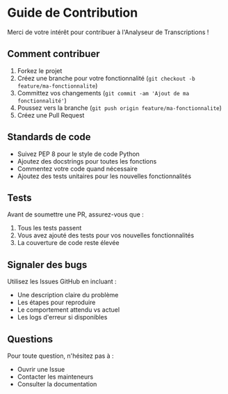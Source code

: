 # Guide de Contribution

Merci de votre intérêt pour contribuer à l'Analyseur de Transcriptions ! 

## Comment contribuer

1. Forkez le projet
2. Créez une branche pour votre fonctionnalité (`git checkout -b feature/ma-fonctionnalite`)
3. Committez vos changements (`git commit -am 'Ajout de ma fonctionnalité'`)
4. Poussez vers la branche (`git push origin feature/ma-fonctionnalite`)
5. Créez une Pull Request

## Standards de code

- Suivez PEP 8 pour le style de code Python
- Ajoutez des docstrings pour toutes les fonctions
- Commentez votre code quand nécessaire
- Ajoutez des tests unitaires pour les nouvelles fonctionnalités

## Tests

Avant de soumettre une PR, assurez-vous que :
1. Tous les tests passent
2. Vous avez ajouté des tests pour vos nouvelles fonctionnalités
3. La couverture de code reste élevée

## Signaler des bugs

Utilisez les Issues GitHub en incluant :
- Une description claire du problème
- Les étapes pour reproduire
- Le comportement attendu vs actuel
- Les logs d'erreur si disponibles

## Questions

Pour toute question, n'hésitez pas à :
- Ouvrir une Issue
- Contacter les mainteneurs
- Consulter la documentation 